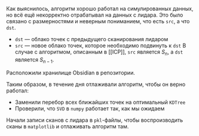 Как выяснилось, алгоритм хорошо работал на симулированных данных, но всё ещё некорректно отрабатывал на данных с лидара. Это было связано с размерностями и неверным пониманием, что есть `src`, а что `dst`.
- `dst` — облако точек с предыдущего сканирования лидаром
- `src` — новое облако точек, которое необходимо подвинуть к `dst`
В случае с алгоритмом, описанным в [[ICP]], `src` является $S_n$, а `dst` является $S_{n-1}$.

Расположили хранилище Obsidian в репозитории.

Таким образом, в течение дня отлаживали алгоритм, чтобы он верно работал:
- Заменили перебор всех ближайших точек на оптимальный `KDTree`
- Проверили, что `SVD` в `numpy` работает так, как мы ожидаем

Начали записи сканов с лидара в `pkl`-файлы, чтобы воспроизводить сканы в `matplotlib` и отлаживать алгоритм там.